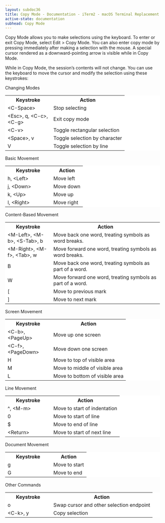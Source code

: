 ```yaml
---
layout: subdoc36
title: Copy Mode - Documentation - iTerm2 - macOS Terminal Replacement
active-state: documentation
subhead: Copy Mode
---
```

Copy Mode allows you to make selections using the keyboard. To enter or exit Copy Mode, select Edit > Copy Mode. You can also enter copy mode by pressing <S-Arrow> immediately after making a selection with the mouse. A special cursor rendered as a downward-pointing arrow is visible while in Copy Mode.

While in Copy Mode, the session’s contents will not change. You can use the keyboard to move the cursor and modify the selection using these keystrokes:

Changing Modes

<table style="background: white">
  <tr class="tableheader">
    <th style="width: 100pt">Keystroke</th>
    <th>Action</th>
  </tr>
  <tr>
    <td>&lt;C-Space&gt;</td>
    <td>Stop selecting</td>
  </tr>


  <tr>
    <td>&lt;Esc&gt;, q, &lt;C-c&gt;, &lt;C-g&gt;</td>
    <td>Exit copy mode</td>
  </tr>


  <tr>
    <td>&lt;C-v&gt;</td>
    <td>Toggle rectangular selection</td>
  </tr>


  <tr>
    <td>&lt;Space&gt;, v</td>
    <td>Toggle selection by character</td>
  </tr>


  <tr>
    <td>V</td>
    <td>Toggle selection by line</td>
  </tr>
</table>


Basic Movement

<table style="background: white">
  <tr class="tableheader">
    <th style="width: 100pt">Keystroke</th>
    <th>Action</th>
  </tr>
  <tr>
    <td>h, &lt;Left&gt;</td>
    <td>Move left</td>
  </tr>


  <tr>
    <td>j, &lt;Down&gt;</td>
    <td>Move down</td>
  </tr>


  <tr>
    <td>k, &lt;Up&gt;</td>
    <td>Move up</td>
  </tr>


  <tr>
    <td>l, &lt;Right&gt;</td>
    <td>Move right</td>
  </tr>
</table>


Content-Based Movement

<table style="background: white">
  <tr class="tableheader">
    <th style="width: 100pt">Keystroke</th>
    <th>Action</th>
  </tr>


  <tr>
    <td>&lt;M-Left&gt;, &lt;M-b&gt;, &lt;S-Tab&gt;, b</td>
    <td>Move back one word, treating symbols as word breaks.</td>
  </tr>


  <tr>
    <td>&lt;M-Right&gt;, &lt;M-f&gt;, &lt;Tab&gt;, w</td>
    <td>Move forward one word, treating symbols as word breaks.</td>
  </tr>


  <tr>
    <td>B</td>
    <td>Move back one word, treating symbols as part of a word.</td>
  </tr>


  <tr>
    <td>W</td>
    <td>Move forward one word, treating symbols as part of a word.</td>
  </tr>


  <tr>
    <td>[</td>
    <td>Move to previous mark</td>
  </tr>


  <tr>
    <td>]</td>
    <td>Move to next mark</td>
  </tr>
</table>


Screen Movement

<table style="background: white">
  <tr class="tableheader">
    <th style="width: 100pt">Keystroke</th>
    <th>Action</th>
  </tr>
  <tr>
    <td>&lt;C-b&gt;, &lt;PageUp&gt;</td>
    <td>Move up one screen</td>
  </tr>


  <tr>
    <td>&lt;C-f&gt;, &lt;PageDown&gt;</td>
    <td>Move down one screen</td>
  </tr>


  <tr>
    <td>H</td>
    <td>Move to top of visible area</td>
  </tr>


  <tr>
    <td>M</td>
    <td>Move to middle of visible area</td>
  </tr>


  <tr>
    <td>L</td>
    <td>Move to bottom of visible area</td>
  </tr>
</table>


Line Movement

<table style="background: white">
  <tr class="tableheader">
    <th style="width: 100pt">Keystroke</th>
    <th>Action</th>
  </tr>
  <tr>
    <td>^, &lt;M-m&gt;</td>
    <td>Move to start of indentation</td>
  </tr>


  <tr>
    <td>0</td>
    <td>Move to start of line</td>
  </tr>


  <tr>
    <td>$</td>
    <td>Move to end of line</td>
  </tr>


  <tr>
    <td>&lt;Return&gt;</td>
    <td>Move to start of next line</td>
  </tr>
</table>


Document Movement

<table style="background: white">
  <tr class="tableheader">
    <th style="width: 100pt">Keystroke</th>
    <th>Action</th>
  </tr>
  <tr>
    <td>g</td>
    <td>Move to start</td>
  </tr>


  <tr>
    <td>G</td>
    <td>Move to end</td>
  </tr>
</table>


Other Commands

<table style="background: white">
  <tr class="tableheader">
    <th style="width: 100pt">Keystroke</th>
    <th>Action</th>
  </tr>
  <tr>
    <td>o</td>
    <td>Swap cursor and other selection endpoint</td>
  </tr>


  <tr>
    <td>&lt;C-k&gt;, y</td>
    <td>Copy selection</td>
  </tr>
</table>

